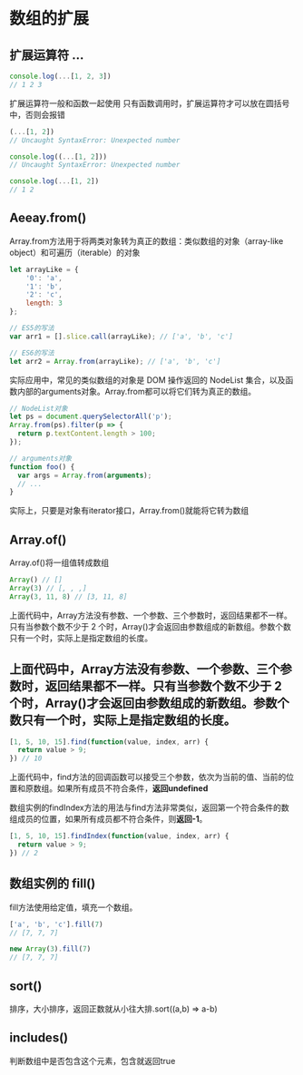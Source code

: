 # 数组的扩展

## 扩展运算符 ...
```js
console.log(...[1, 2, 3])
// 1 2 3
```
扩展运算符一般和函数一起使用
只有函数调用时，扩展运算符才可以放在圆括号中，否则会报错
```js
(...[1, 2])
// Uncaught SyntaxError: Unexpected number

console.log((...[1, 2]))
// Uncaught SyntaxError: Unexpected number

console.log(...[1, 2])
// 1 2
```

## Aeeay.from()
Array.from方法用于将两类对象转为真正的数组：类似数组的对象（array-like object）和可遍历（iterable）的对象
```js
let arrayLike = {
    '0': 'a',
    '1': 'b',
    '2': 'c',
    length: 3
};

// ES5的写法
var arr1 = [].slice.call(arrayLike); // ['a', 'b', 'c']

// ES6的写法
let arr2 = Array.from(arrayLike); // ['a', 'b', 'c']
```

实际应用中，常见的类似数组的对象是 DOM 操作返回的 NodeList 集合，以及函数内部的arguments对象。Array.from都可以将它们转为真正的数组。
```js
// NodeList对象
let ps = document.querySelectorAll('p');
Array.from(ps).filter(p => {
  return p.textContent.length > 100;
});

// arguments对象
function foo() {
  var args = Array.from(arguments);
  // ...
}
```
实际上，只要是对象有iterator接口，Array.from()就能将它转为数组

## Array.of()

Array.of()将一组值转成数组
```js
Array() // []
Array(3) // [, , ,]
Array(3, 11, 8) // [3, 11, 8]
```
上面代码中，Array方法没有参数、一个参数、三个参数时，返回结果都不一样。只有当参数个数不少于 2 个时，Array()才会返回由参数组成的新数组。参数个数只有一个时，实际上是指定数组的长度。

## 上面代码中，Array方法没有参数、一个参数、三个参数时，返回结果都不一样。只有当参数个数不少于 2 个时，Array()才会返回由参数组成的新数组。参数个数只有一个时，实际上是指定数组的长度。

```js
[1, 5, 10, 15].find(function(value, index, arr) {
  return value > 9;
}) // 10
```
上面代码中，find方法的回调函数可以接受三个参数，依次为当前的值、当前的位置和原数组。如果所有成员不符合条件，**返回undefined**

数组实例的findIndex方法的用法与find方法非常类似，返回第一个符合条件的数组成员的位置，如果所有成员都不符合条件，则**返回-1**。
```js
[1, 5, 10, 15].findIndex(function(value, index, arr) {
  return value > 9;
}) // 2
```

## 数组实例的 fill()
fill方法使用给定值，填充一个数组。
```js
['a', 'b', 'c'].fill(7)
// [7, 7, 7]

new Array(3).fill(7)
// [7, 7, 7]
```

## sort()
排序，大小排序，返回正数就从小往大排.sort((a,b) => a-b)
## includes()
判断数组中是否包含这个元素，包含就返回true